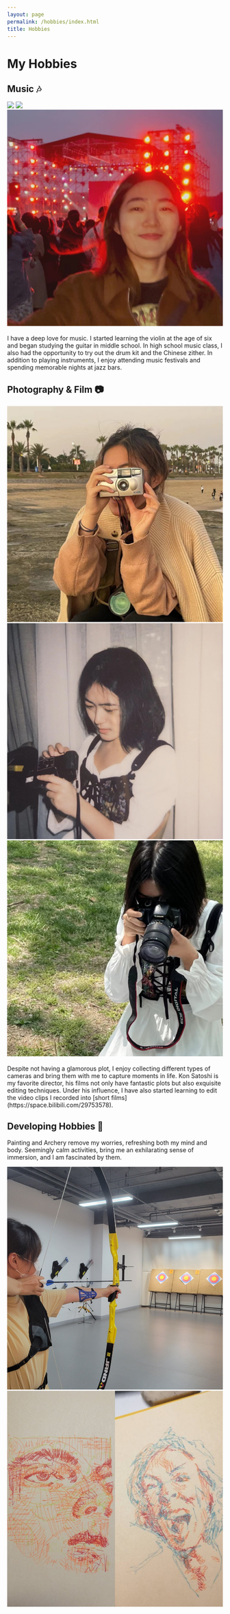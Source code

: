 ```yaml
---
layout: page
permalink: /hobbies/index.html
title: Hobbies
---
```


# My Hobbies 

## Music 🎶

<div class="third">
<img src="/images/swimming2.JPG">
<img src="/images/swimming.JPG">
<img src="/images/festival.jpg">
</div>
<br>I have a deep love for music. I started learning the violin at the age of six and began studying the guitar in middle school. In high school music class, I also had the opportunity to try out the drum kit and the Chinese zither. In addition to playing instruments, I enjoy attending music festivals and spending memorable nights at jazz bars.

## Photography & Film 📷

<div class="third">
<img src="/images/photography1.jpg">
<img src="/images/photography2.jpg">
<img src="/images/photography3.jpg">
</div>
<br>Despite not having a glamorous plot, I enjoy collecting different types of cameras and bring them with me to capture moments in life. Kon Satoshi is my favorite director, his films not only have fantastic plots but also exquisite editing techniques. Under his influence, I have also started learning to edit the video clips I recorded into [short films](https://space.bilibili.com/29753578).


## Developing Hobbies 🔎

Painting and Archery remove my worries, refreshing both my mind and body. Seemingly calm activities, bring me an exhilarating sense of immersion, and I am fascinated by them.


<div class="half">
<img src="/images/archery.jpg">
<img src="/images/painting.jpg">
</div>
<br>





